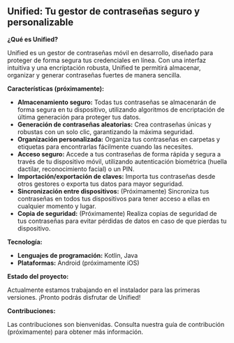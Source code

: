 ## Unified: Tu gestor de contraseñas seguro y personalizable

**¿Qué es Unified?**

Unified es un gestor de contraseñas móvil en desarrollo, diseñado para proteger de forma segura tus credenciales en línea. Con una interfaz intuitiva y una encriptación robusta, Unified te permitirá almacenar, organizar y generar contraseñas fuertes de manera sencilla.

**Características (próximamente):**

* **Almacenamiento seguro:** Todas tus contraseñas se almacenarán de forma segura en tu dispositivo, utilizando algoritmos de encriptación de última generación para proteger tus datos.
* **Generación de contraseñas aleatorias:** Crea contraseñas únicas y robustas con un solo clic, garantizando la máxima seguridad.
* **Organización personalizada:** Organiza tus contraseñas en carpetas y etiquetas para encontrarlas fácilmente cuando las necesites.
* **Acceso seguro:** Accede a tus contraseñas de forma rápida y segura a través de tu dispositivo móvil, utilizando autenticación biométrica (huella dactilar, reconocimiento facial) o un PIN.
* **Importación/exportación de claves:** Importa tus contraseñas desde otros gestores o exporta tus datos para mayor seguridad.
* **Sincronización entre dispositivos:** (Próximamente) Sincroniza tus contraseñas en todos tus dispositivos para tener acceso a ellas en cualquier momento y lugar. 
* **Copia de seguridad:** (Próximamente) Realiza copias de seguridad de tus contraseñas para evitar pérdidas de datos en caso de que pierdas tu dispositivo.

**Tecnología:**

* **Lenguajes de programación:** Kotlin, Java
* **Plataformas:** Android (próximamente iOS)

**Estado del proyecto:**

Actualmente estamos trabajando en el instalador para las primeras versiones. ¡Pronto podrás disfrutar de Unified!

**Contribuciones:**

Las contribuciones son bienvenidas. Consulta nuestra guía de contribución (próximamente) para obtener más información.


